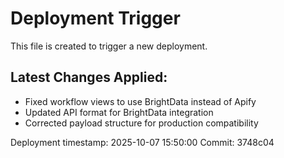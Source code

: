 # Deployment Trigger

This file is created to trigger a new deployment.

## Latest Changes Applied:
- Fixed workflow views to use BrightData instead of Apify
- Updated API format for BrightData integration  
- Corrected payload structure for production compatibility

Deployment timestamp: 2025-10-07 15:50:00
Commit: 3748c04